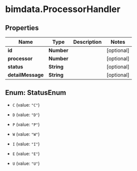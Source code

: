 # bimdata.ProcessorHandler

## Properties

Name | Type | Description | Notes
------------ | ------------- | ------------- | -------------
**id** | **Number** |  | [optional] 
**processor** | **Number** |  | [optional] 
**status** | **String** |  | [optional] 
**detailMessage** | **String** |  | [optional] 



## Enum: StatusEnum


* `C` (value: `"C"`)

* `D` (value: `"D"`)

* `P` (value: `"P"`)

* `W` (value: `"W"`)

* `I` (value: `"I"`)

* `E` (value: `"E"`)

* `U` (value: `"U"`)




